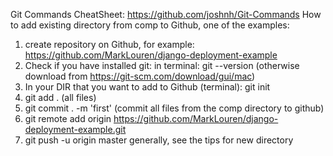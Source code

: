 Git Commands CheatSheet: https://github.com/joshnh/Git-Commands
How to add existing directory from comp to Github, one of the examples:
1. create repository on Github, for example: https://github.com/MarkLouren/django-deployment-example
2. Check if you have installed git: in terminal: git --version (otherwise download from https://git-scm.com/download/gui/mac)
3. In your  DIR that you want to add to Github (terminal): git init
4. git add . (all files)
5. git commit . -m 'first' (commit all files from the comp directory to github)
6. git remote add origin https://github.com/MarkLouren/django-deployment-example.git
7. git push -u origin master
generally, see the tips for new directory
